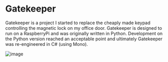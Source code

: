 # Gatekeeper
Gatekeeper is a project I started to replace the cheaply made keypad controlling the magnetic lock on my office door. Gatekeeper is designed to run on a RaspberryPi and was originally written in Python. Development on the Python version reached an acceptable point and ultimately Gatekeeper was re-engineered in C# (using Mono).

![image](https://user-images.githubusercontent.com/11905464/109903916-74a0b980-7c6a-11eb-9ece-71132fd0b042.png)
